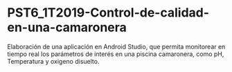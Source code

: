 # PST6_1T2019-Control-de-calidad-en-una-camaronera
Elaboración de una aplicación en Android Studio, que permita monitorear en tiempo real los parámetros de interés en una piscina camaronera, como pH, Temperatura y oxigeno disuelto.

